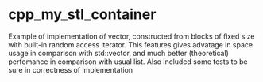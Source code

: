 # cpp_my_stl_container

Example of implementation of vector, constructed from blocks of fixed size with built-in random access iterator. This features gives advatage in space usage in comparison with std::vector, and much better (theoretical) perfomance in comparison with usual list. Also included some tests to be sure in correctness of implementation
